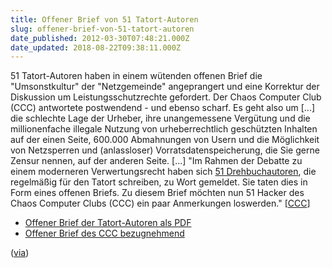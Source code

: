 ```yaml
---
title: Offener Brief von 51 Tatort-Autoren
slug: offener-brief-von-51-tatort-autoren
date_published: 2012-03-30T07:48:21.000Z
date_updated: 2018-08-22T09:38:11.000Z
---
```


51 Tatort-Autoren haben in einem wütenden offenen Brief die "Umsonstkultur" der "Netzgemeinde" angeprangert und eine Korrektur der Diskussion um Leistungsschutzrechte gefordert. Der Chaos Computer Club (CCC) antwortete postwendend - und ebenso scharf. Es geht also um [...] die schlechte Lage der Urheber, ihre unangemessene Vergütung und die millionenfache illegale Nutzung von urheberrechtlich geschützten Inhalten auf der einen Seite, 600.000 Abmahnungen von Usern und die Möglichkeit von Netzsperren und (anlassloser) Vorratsdatenspeicherung, die Sie gerne Zensur nennen, auf der anderen Seite. [...] "Im Rahmen der Debatte zu einem moderneren Verwertungsrecht haben sich [51 Drehbuchautoren](http://www.drehbuchautoren.de/nachrichten/2012/03/offener-brief-von-51-tatort-autoren-0), die regelmäßig für den Tatort schreiben, zu Wort gemeldet. Sie taten dies in Form eines offenen Briefs. Zu diesem Brief möchten nun 51 Hacker des Chaos Computer Clubs (CCC) ein paar Anmerkungen loswerden." [[CCC](http://ccc.de/updates/2012/drehbuchautoren)]

- [Offener Brief der Tatort-Autoren als PDF](http://www.drehbuchautoren.de/nachrichten/2012/03/offener-brief-von-51-tatort-autoren-0)
- [Offener Brief des CCC bezugnehmend](http://ccc.de/updates/2012/drehbuchautoren)

([via](http://blog.fefe.de/?ts=b18a657d))
